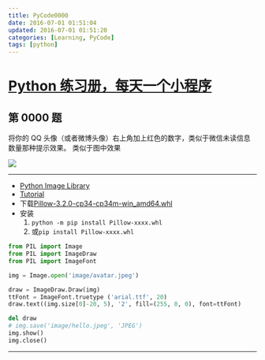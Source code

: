 ```yaml
---
title: PyCode0000
date: 2016-07-01 01:51:04
updated: 2016-07-01 01:51:20
categories: [Learning, PyCode]
tags: [python]
---
```


# [Python 练习册，每天一个小程序](https://github.com/xiaofeig/show-me-the-code)

## 第 0000 题

将你的 QQ 头像（或者微博头像）右上角加上红色的数字，类似于微信未读信息数量那种提示效果。 类似于图中效果

<!-- more -->

![](https://camo.githubusercontent.com/d518d3929e4054ce2f9183b23e52908da7e5632d/687474703a2f2f692e696d6775722e636f6d2f736732646b75592e706e673f31)

------------

- [Python Image Library](http://www.pythonware.com/products/pil/)
- [Tutorial](http://effbot.org/imagingbook/)
- 下载[Pillow-3.2.0-cp34-cp34m-win_amd64.whl](http://www.lfd.uci.edu/~gohlke/pythonlibs/#pillow)
- 安装
    1.  `python -m pip install Pillow-xxxx.whl`
    2.  或`pip install Pillow-xxxx.whl`

```python
from PIL import Image
from PIL import ImageDraw
from PIL import ImageFont

img = Image.open('image/avatar.jpeg')

draw = ImageDraw.Draw(img)
ttFont = ImageFont.truetype ('arial.ttf', 20)
draw.text((img.size[0]-20, 5), '2', fill=(255, 0, 0), font=ttFont)

del draw
# img.save('image/hello.jpeg', 'JPEG')
img.show()
img.close()
```

------------
